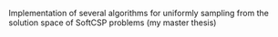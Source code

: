 Implementation of several algorithms for uniformly sampling from the solution space of SoftCSP problems (my master thesis)